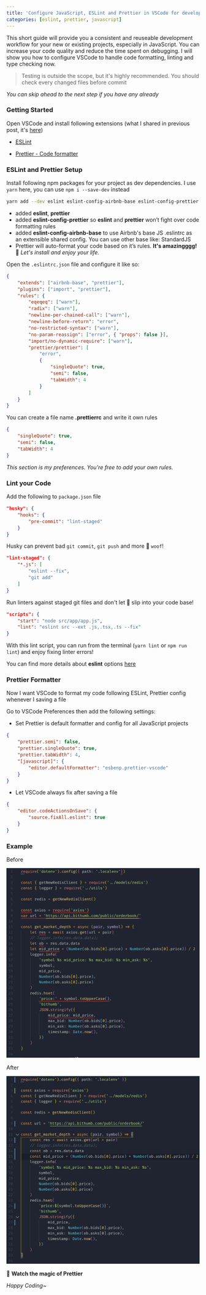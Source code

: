 ```yaml
---
title: 'Configure JavaScript, ESLint and Prettier in VSCode for development'
categories: [eslint, prettier, javascript]
---
```


This short guide will provide you a consistent and reuseable development workflow for your new or existing projects, especially in JavaScript. You can increase your code quality and reduce the time spent on debugging. I will show you how to configure VSCode to handle code formatting, linting and type checking now.
<!-- more -->

> Testing is outside the scope, but it's highly recommended. You should check every changed files before commit

_You can skip ahead to the next step if you have any already_

### Getting Started

Open VSCode and install following extensions (what I shared in previous post, it's [here](https://anhthang.org/2020/04/24/vscode-extensions-for-developers))

-   [ESLint](https://marketplace.visualstudio.com/items?itemName=dbaeumer.vscode-eslint)

-   [Prettier - Code formatter](https://marketplace.visualstudio.com/items?itemName=esbenp.prettier-vscode)

### ESLint and Prettier Setup

Install following npm packages for your project as dev dependencies. I use `yarn` here, you can use `npm i --save-dev` instead

```bash
yarn add --dev eslint eslint-config-airbnb-base eslint-config-prettier eslint-plugin-import eslint-plugin-prettier husky lint-staged prettier
```

-   added **eslint**, **prettier**
-   added **eslint-config-prettier** so **eslint** and **prettier** won’t fight over code formatting rules
-   added **eslint-config-airbnb-base** to use Airbnb's base JS .eslintrc as an extensible shared config. You can use other base like: StandardJS
-   Prettier will auto-format your code based on it’s rules. **It's amazingggg!** 🤩 _Let's install and enjoy your life._

Open the `.eslintrc.json` file and configure it like so:

```json
{
    "extends": ["airbnb-base", "prettier"],
    "plugins": ["import", "prettier"],
    "rules": {
        "eqeqeq": ["warn"],
        "radix": ["warn"],
        "newline-per-chained-call": ["warn"],
        "newline-before-return": "error",
        "no-restricted-syntax": ["warn"],
        "no-param-reassign": ["error", { "props": false }],
        "import/no-dynamic-require": ["warn"],
        "prettier/prettier": [
            "error",
            {
                "singleQuote": true,
                "semi": false,
                "tabWidth": 4
            }
        ]
    }
}
```

You can create a file name **.prettierrc** and write it own rules

```json
{
    "singleQuote": true,
    "semi": false,
    "tabWidth": 4
}
```

_This section is my preferences. You're free to add your own rules._

### Lint your Code

Add the following to `package.json` file

```json
"husky": {
    "hooks": {
        "pre-commit": "lint-staged"
    }
}
```

Husky can prevent bad `git commit`, `git push` and more 🐶 `woof`!

```json
"lint-staged": {
    "*.js": [
        "eslint --fix",
        "git add"
    ]
}
```

Run linters against staged git files and don't let 💩 slip into your code base!

```json
"scripts": {
    "start": "node src/app/app.js",
    "lint": "eslint src --ext .js,.tsx,.ts --fix"
}
```

With this lint script, you can run from the terminal (`yarn lint` or `npm run lint`) and enjoy fixing linter errors!

You can find more details about **eslint** options [here](https://eslint.org/docs/user-guide/command-line-interface)

### Prettier Formatter

Now I want VSCode to format my code following ESLint, Prettier config whenever I saving a file

Go to VSCode Preferences then add the following settings:

-   Set Prettier is default formatter and config for all JavaScript projects

```json
{
    "prettier.semi": false,
    "prettier.singleQuote": true,
    "prettier.tabWidth": 4,
    "[javascript]": {
        "editor.defaultFormatter": "esbenp.prettier-vscode"
    }
}
```

-   Let VSCode always fix after saving a file

```json
{
    "editor.codeActionsOnSave": {
        "source.fixAll.eslint": true
    }
}
```

### Example

Before

![before](https://raw.githubusercontent.com/anhthang/org/master/img/prettier-before.png)

After

![after](https://raw.githubusercontent.com/anhthang/org/master/img/prettier-after.png)

🥳 **Watch the magic of Prettier**

_Happy Coding~_
